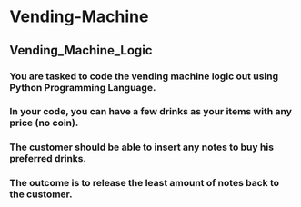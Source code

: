 # Vending-Machine
## Vending_Machine_Logic

### You are tasked to code the vending machine logic out using Python Programming Language. 
### In your code, you can have a few drinks as your items with any price (no coin). 
### The customer should be able to insert any notes to buy his preferred drinks. 
### The outcome is to release the least amount of notes back to the customer. 
